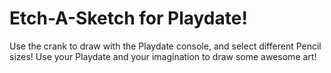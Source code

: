 # Etch-A-Sketch for Playdate! 

Use the crank to draw with the Playdate console, and select different Pencil sizes! Use your Playdate and your imagination to draw some awesome art!
